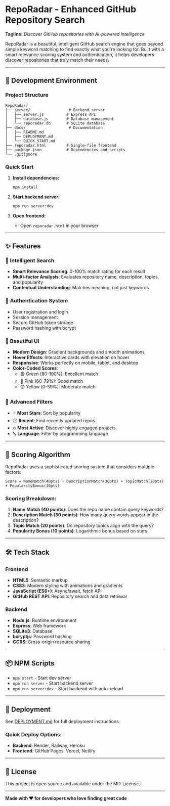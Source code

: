 # RepoRadar - Enhanced GitHub Repository Search

**Tagline:** *Discover GitHub repositories with AI-powered intelligence*

RepoRadar is a beautiful, intelligent GitHub search engine that goes beyond simple keyword matching to find exactly what you're looking for. Built with a smart relevance scoring system and authentication, it helps developers discover repositories that truly match their needs.

---

## 🚀 Development Environment

### Project Structure
```
RepoRadar/
├── server/                 # Backend server
│   ├── server.js          # Express API
│   ├── database.js        # Database management
│   └── reporadar.db       # SQLite database
├── docs/                   # Documentation
│   ├── README.md
│   ├── DEPLOYMENT.md
│   └── QUICK_START.md
├── reporadar.html         # Single-file frontend
├── package.json           # Dependencies and scripts
└── .gitignore
```

### Quick Start

1. **Install dependencies:**
   ```bash
   npm install
   ```

2. **Start backend server:**
   ```bash
   npm run server:dev
   ```

3. **Open frontend:**
   - Open `reporadar.html` in your browser

---

## ✨ Features

### 🧠 **Intelligent Search**
- **Smart Relevance Scoring**: 0-100% match rating for each result
- **Multi-factor Analysis**: Evaluates repository name, description, topics, and popularity
- **Contextual Understanding**: Matches meaning, not just keywords

### 🔐 **Authentication System**
- User registration and login
- Session management
- Secure GitHub token storage
- Password hashing with bcrypt

### 🎨 **Beautiful UI**
- **Modern Design**: Gradient backgrounds and smooth animations
- **Hover Effects**: Interactive cards with elevation on hover
- **Responsive**: Works perfectly on mobile, tablet, and desktop
- **Color-Coded Scores**:
  - 🟢 Green (80-100%): Excellent match
  - 🔴 Pink (60-79%): Good match
  - 🟡 Yellow (0-59%): Moderate match

### 🔧 **Advanced Filters**
- ⭐ **Most Stars**: Sort by popularity
- 🕒 **Recent**: Find recently updated repos
- 🔥 **Most Active**: Discover highly engaged projects
- 🔤 **Language**: Filter by programming language

---

## 🎯 Scoring Algorithm

RepoRadar uses a sophisticated scoring system that considers multiple factors:

```
Score = NameMatch(40pts) + DescriptionMatch(30pts) + TopicMatch(20pts) + PopularityBonus(10pts)
```

### **Scoring Breakdown:**
1. **Name Match (40 points)**: Does the repo name contain query keywords?
2. **Description Match (30 points)**: How many query words appear in the description?
3. **Topic Match (20 points)**: Do repository topics align with the query?
4. **Popularity Bonus (10 points)**: Logarithmic bonus based on stars

---

## 🛠️ Tech Stack

### Frontend
- **HTML5**: Semantic markup
- **CSS3**: Modern styling with animations and gradients
- **JavaScript (ES6+)**: Async/await, fetch API
- **GitHub REST API**: Repository search and data retrieval

### Backend
- **Node.js**: Runtime environment
- **Express**: Web framework
- **SQLite3**: Database
- **bcryptjs**: Password hashing
- **CORS**: Cross-origin resource sharing

---

## 📦 NPM Scripts

- `npm start` - Start dev server
- `npm run server` - Start backend server
- `npm run server:dev` - Start backend with auto-reload

---

## 🚀 Deployment

See [DEPLOYMENT.md](docs/DEPLOYMENT.md) for full deployment instructions.

### Quick Deploy Options:
- **Backend**: Render, Railway, Heroku
- **Frontend**: GitHub Pages, Vercel, Netlify

---

## 📄 License

This project is open source and available under the MIT License.

---

**Made with ❤️ for developers who love finding great code**
